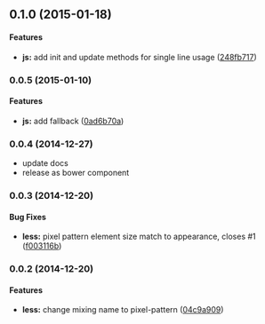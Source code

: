 <a name="0.1.0"></a>
## 0.1.0 (2015-01-18)


#### Features

* **js:** add init and update methods for single line usage ([248fb717](https://github.com/ertrzyiks/pixel-pattern-generator/commit/248fb7178a76fc91562f0e9f36d50db0fcab59cc))


<a name="0.0.5"></a>
### 0.0.5 (2015-01-10)


#### Features

* **js:** add fallback ([0ad6b70a](https://github.com/ertrzyiks/pixel-pattern-generator/commit/0ad6b70adbc513df73d53f4f28de2db755e06bc7))


<a name="0.0.4"></a>
### 0.0.4 (2014-12-27)

* update docs
* release as bower component

<a name="0.0.3"></a>
### 0.0.3 (2014-12-20)


#### Bug Fixes

* **less:** pixel pattern element size match to appearance, closes #1 ([f003116b](https://github.com/ertrzyiks/pixel-pattern-generator/commit/f003116bad9bdc2100907e081e1913c1df361051))


<a name="0.0.2"></a>
### 0.0.2 (2014-12-20)


#### Features

* **less:** change mixing name to pixel-pattern ([04c9a909](https://github.com/ertrzyiks/pixel-pattern-generator/commit/04c9a909c566dc974335964ff19b8c41c5b601d0))

